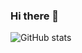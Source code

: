 ### Hi there 👋

![GitHub stats](https://github-readme-stats.vercel.app/api?username=nazibalalam&show_icons=true)
